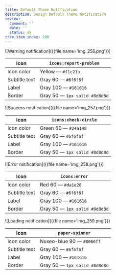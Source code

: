 ```yaml
---
title: Default Theme Notification
description: Design Default Theme Notification
review:
  comment: ''
  date: ''
  status: ok
tree_item_index: 200
---
```


![Warning notification]({{file name='img_256.png'}})

| Icon          | `icons:report-problem`        |
| ------------- | ----------------------------- |
| Icon color    | Yellow — `#f1c21b`            |
| Subtitle text | Gray 60 — `#6f6f6f`           |
| Label         | Gray 100 — `#161616`          |
| Border        | Gray 50 — `1px solid #8d8d8d` |

![Success notification]({{file name='img_257.png'}})

| Icon          | `icons:check-circle`          |
| ------------- | ----------------------------- |
| Icon color    | Green 50 — `#24a148`          |
| Subtitle text | Gray 60 — `#6f6f6f`           |
| Label         | Gray 100 — `#161616`          |
| Border        | Gray 50 — `1px solid #8d8d8d` |

![Error notification]({{file name='img_258.png'}})

| Icon          | `icons:error`                 |
| ------------- | ----------------------------- |
| Icon color    | Red 60 — `#da1e28`            |
| Subtitle text | Gray 60 — `#6f6f6f`           |
| Label         | Gray 100 — `#161616`          |
| Border        | Gray 50 — `1px solid #8d8d8d` |

![Loading notification]({{file name='img_259.png'}})

| Icon          | `paper-spinner`               |
| ------------- | ----------------------------- |
| Icon color    | Nuxeo-blue 90 — `#0066ff`     |
| Subtitle text | Gray 60 — `#6f6f6f`           |
| Label         | Gray 100 — `#161616`          |
| Border        | Gray 50 — `1px solid #8d8d8d` |
